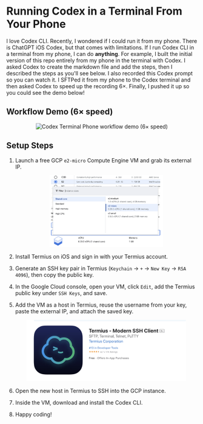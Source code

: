 # Running Codex in a Terminal From Your Phone

I love Codex CLI. Recently, I wondered if I could run it from my phone. There is ChatGPT iOS Codex, but that comes with limitations. If I run Codex CLI in a terminal from my phone, I can do **anything**. For example, I built the initial version of this repo entirely from my phone in the terminal with Codex. I asked Codex to create the markdown file and add the steps, then I described the steps as you'll see below. I also recorded this Codex prompt so you can watch it. I SFTPed it from my phone to the Codex terminal and then asked Codex to speed up the recording 6×. Finally, I pushed it up so you could see the demo below!

## Workflow Demo (6× speed)

<p align="center">
  <img src="ScreenRecording_09-28-2025_21-14-54_1_speed6.gif" alt="Codex Terminal Phone workflow demo (6× speed)" width="240">
</p>


## Setup Steps

<ol>
  <li>
    <p>Launch a free GCP <code>e2-micro</code> Compute Engine VM and grab its external IP.</p>
    <p align="center">
      <img src="gcp.png" alt="Creating an e2-micro VM in GCP" width="300">
    </p>
  </li>
  <li>
    <p>Install Termius on iOS and sign in with your Termius account.</p>
  </li>
  <li>
    <p>Generate an SSH key pair in Termius (<code>Keychain</code> → <code>+</code> → <code>New Key</code> → <code>RSA 4096</code>), then copy the public key.</p>
  </li>
  <li>
    <p>In the Google Cloud console, open your VM, click <code>Edit</code>, add the Termius public key under <code>SSH Keys</code>, and save.</p>
  </li>
  <li>
    <p>Add the VM as a host in Termius, reuse the username from your key, paste the external IP, and attach the saved key.</p>
    <p align="center">
      <img src="termius.png" alt="Configuring the VM host in Termius" width="420">
    </p>
  </li>
  <li>
    <p>Open the new host in Termius to SSH into the GCP instance.</p>
  </li>
  <li>
    <p>Inside the VM, download and install the Codex CLI.</p>
  </li>
  <li>
    <p>Happy coding!</p>
  </li>
</ol>
